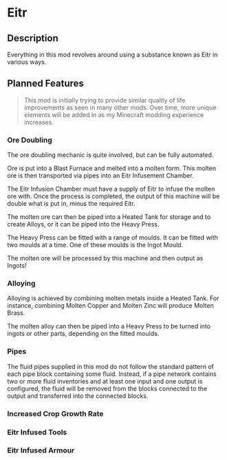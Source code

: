 # Eitr

## Description

Everything in this mod revolves around using a substance known as Eitr in
various ways.

## Planned Features

> This mod is initially trying to provide similar quality of life improvements
> as seen in many other mods. Over time, more unique elements will be added in
> as my Minecraft modding experience increases.

### Ore Doubling

The ore doubling mechanic is quite involved, but can be fully automated.

Ore is put into a Blast Furnace and melted into a molten form. This molten ore
is then transported via pipes into an Eitr Infusement Chamber.

The Eitr Infusion Chamber must have a supply of Eitr to infuse the molten ore
with. Once the process is completed, the output of this machine will be double
what is put in, minus the required Eitr.

The molten ore can then be piped into a Heated Tank for storage and to create
Alloys, or it can be piped into the Heavy Press.

The Heavy Press can be fitted with a range of moulds. It can be fitted with two
moulds at a time. One of these moulds is the Ingot Mould.

The molten ore will be processed by this machine and then output as Ingots!

### Alloying

Alloying is achieved by combining molten metals inside a Heated Tank. For
instance, combining Molten Copper and Molten Zinc will produce Molten Brass.

The molten alloy can then be piped into a Heavy Press to be turned into ingots
or other parts, depending on the fitted moulds.

### Pipes

The fluid pipes supplied in this mod do not follow the standard pattern of each
pipe block containing some fluid. Instead, if a pipe network contains two or
more fluid inventories and at least one input and one output is configured, the
fluid will be removed from the blocks connected to the output and transferred
into the connected blocks.

### Increased Crop Growth Rate

### Eitr Infused Tools

### Eitr Infused Armour
